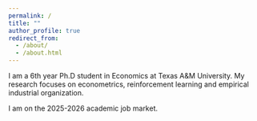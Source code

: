 ```yaml
---
permalink: /
title: ""
author_profile: true
redirect_from: 
  - /about/
  - /about.html
---
```


I am a 6th year Ph.D student in Economics at Texas A&M University. My research focuses on econometrics, reinforcement learning and empirical industrial organization.

I am on the 2025-2026 academic job market.

